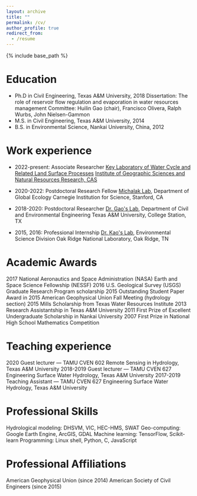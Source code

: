 ```yaml
---
layout: archive
title: ""
permalink: /cv/
author_profile: true
redirect_from:
  - /resume
---
```


{% include base_path %}

Education
======
* Ph.D in Civil Engineering, Texas A&M University, 2018
  Dissertation:   The role of reservoir flow regulation and evaporation in water resources management
  Committee: Huilin Gao (chair), Francisco Olivera, Ralph Wurbs, John Nielsen-Gammon
* M.S. in Civil Engineering, Texas A&M University, 2014
* B.S. in Environmental Science, Nankai University, China, 2012

Work experience
======
* 2022-present:	Associate Researcher
  [Key Laboratory of Water Cycle and Related Land Surface Processes](http://water.igsnrr.cas.cn/)
  [Institute of Geographic Sciences and Natural Resources Research, CAS](http://www.igsnrr.ac.cn/)

* 2020-2022: Postdoctoral Research Fellow
  [Michalak Lab](https://dge.carnegiescience.edu/people/michalak), Department of Global Ecology
  Carnegie Institution for Science, Stanford, CA

* 2018-2020: Postdoctoral Researcher
  [Dr. Gao's Lab](https://ceprofs.civil.tamu.edu/hgao/), Department of Civil and Environmental Engineering
  Texas A&M University, College Station, TX

* 2015, 2016: Professional Internship
  [Dr. Kao's Lab](https://www.ornl.gov/staff-profile/shih-chieh-kao), Environmental Science Division
  Oak Ridge National Laboratory, Oak Ridge, TN
  
Academic Awards
======
2017    National Aeronautics and Space Administration (NASA) Earth and Space Science Fellowship (NESSF)
2016    U.S. Geological Survey (USGS) Graduate Research Program scholarship
2015    Outstanding Student Paper Award in 2015 American Geophysical Union Fall Meeting (hydrology section)
2015    Mills Scholarship from Texas Water Resources Institute
2013    Research Assistantship in Texas A&M University
2011    First Prize of Excellent Undergraduate Scholarship in Nankai University 
2007    First Prize in National High School Mathematics Competition

Teaching experience
======
2020	Guest lecturer — TAMU CVEN 602
	Remote Sensing in Hydrology, Texas A&M University
2018-2019	Guest lecturer — TAMU CVEN 627
	Engineering Surface Water Hydrology, Texas A&M University
2017-2019	Teaching Assistant — TAMU CVEN 627
	Engineering Surface Water Hydrology, Texas A&M University


Professional Skills
======
Hydrological modeling: DHSVM, VIC, HEC-HMS, SWAT
Geo-computing: Google Earth Engine, ArcGIS, GDAL
Machine learning: TensorFlow, Scikit-learn
Programming: Linux shell, Python, C, JavaScript
  
Professional Affiliations
======
American Geophysical Union (since 2014)
American Society of Civil Engineers (since 2015)

  
